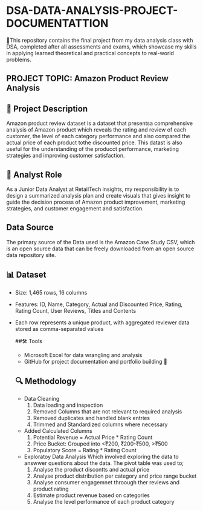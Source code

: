 # DSA-DATA-ANALYSIS-PROJECT-DOCUMENTATTION
🧠This repository contains the final project from my data analysis class with DSA, completed after all assessments and exams, which showcase my skills in applying learned theoretical and practical concepts to real-world problems.

## PROJECT TOPIC: Amazon Product Review Analysis

## 📌 **Project Description**
Amazon product review dataset is a dataset that presentsa comprehensive analysis of Amazon product which reveals the rating and review of each customer, the level of each category performance and also compared the actual price of each product tothe discounted price. This datast is also useful for the understanding of the producct performance, marketing strategies and improving customer satisfaction.

## 👤 Analyst Role
As a Junior Data Analyst at RetailTech insights, my responsibility is to design a summarized analysis plan and create visuals that gives insight to guide the decision process of Amazon product improvement, marketing strategies, and customer engagement and satisfaction. 

## Data Source
The primary source of the Data used is the Amazon Case Study CSV, which is an open source data that can be freely downloaded from an open source data repository site.

## 📊 Dataset
- Size: 1,465 rows, 16 columns
- Features: ID, Name, Category, Actual and Discounted Price, Rating, Rating Count, User Reviews, Titles and Contents
- Each row represents a unique product, with aggregated reviewer data 
stored as comma-separated values

  ##🛠️ Tools
  - Microsoft Excel for data wrangling and analysis
  - GitHub for project documentation and portfolio building 🏢

  ## 🔍 Methodology
  - Data Cleaning
    1. Data loading and inspection
    2. Removed Columns that are not relevant to required analysis
    3. Removed duplicates and handled blank entries
    4. Trimmed and Standardized columns where necessary
  - Added Calculated Columns
    1. Potential Revenue = Actual Price * Rating Count
    2. Price Bucket: Grouped into <₹200, ₹200-₹500, >₹500
    3. Populatory Score = Rating * Rating Count
  - Exploratoy Data Analysis
    Which involved exploring the data to answwer questions about the data. The pivot table was used to;
    1. Analyse the product discontts and actual price
    2. Analyse product distribution per category and price range bucket
    3. Analyse consumer engagemnet throough ther reviews and product rating
    4. Estimate product revenue based on categories
    5. Analyse the level performance of each product category
  
  
